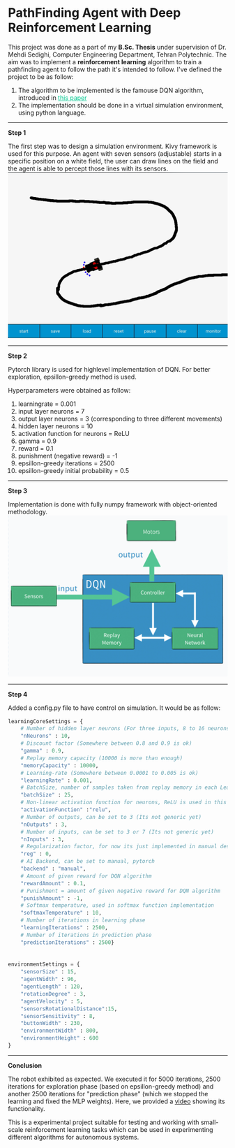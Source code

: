 # PathFinding Agent with Deep Reinforcement Learning
This project was done as a part of my **B.Sc. Thesis** under supervision of Dr. Mehdi Sedighi, Computer Engineering Department, Tehran Polytechnic.
The aim was to implement a **reinforcement learning** algorithm to train a pathfinding agent to follow the path it's intended to follow.
I've defined the project to be as follow:

1.  The algorithm to be implemented is the famouse DQN algorithm, introduced in <a href=https://www.cs.toronto.edu/~vmnih/docs/dqn.pdf  style="color:#00c890">this paper</a>
2.  The implementation should be done in a virtual simulation environment, using python language.
---
**<bold class="text-elite">Step 1</bold>**

The first step was to design a simulation environment. Kivy framework is used for this purpose. An agent with seven sensors (adjustable) starts in a specific position on a white field, the user can draw lines on the field and the agent is able to percept those lines with its sensors.
![Simulation Environment](img/featured.jpg "Simulation Environment")



---
**<bold class="text-elite">Step 2</bold>**

Pytorch library is used for highlevel implementation of DQN. For better exploration, epsillon-greedy method is used.

Hyperparameters were obtained as follow:

1. learningrate = 0.001
2. input layer neurons = 7
3. output layer neurons = 3 (corresponding to three different movements)
4. hidden layer neurons = 10
5. activation function for neurons = ReLU
6. gamma = 0.9
7. reward = 0.1
8. punishment (negative reward) = -1
9. epsillon-greedy iterations = 2500
10. epsillon-greedy initial probability = 0.5

---
**<bold class="text-elite">Step 3</bold>**

Implementation is done with fully numpy framework with object-oriented methodology.
![Block Diagram](img/img0.jpg "Block Diagram")


---

**<bold class="text-elite">Step 4</bold>**

Added a config.py file to have control on simulation. It would be as follow:

```python
learningCoreSettings = {
    # Number of hidden layer neurons (For three inputs, 8 to 16 neurons work like charm)
    "nNeurons" : 10,
    # Discount factor (Somewhere between 0.8 and 0.9 is ok)
    "gamma" : 0.9,
    # Replay memory capacity (10000 is more than enough)
    "memoryCapacity" : 10000,
    # Learning-rate (Somewhere between 0.0001 to 0.005 is ok) 
    "learningRate" : 0.001,
    # BatchSize, number of samples taken from replay memory in each Learning Iteration
    "batchSize" : 25,
    # Non-linear activation function for neurons, ReLU is used in this project but you may implement others 
    "activationFunction" :"relu",
    # Number of outputs, can be set to 3 (Its not generic yet)
    "nOutputs" : 3,
    # Number of inputs, can be set to 3 or 7 (Its not generic yet)
    "nInputs" : 3,
    # Regularization factor, for now its just implemented in manual design
    "reg" : 0,  
    # AI Backend, can be set to manual, pytorch
    "backend" : "manual",
    # Amount of given reward for DQN algorithm
    "rewardAmount" : 0.1,
    # Punishment = amount of given negative reward for DQN algorithm
    "punishAmount" : -1,
    # Softmax temperature, used in softmax function implementation
    "softmaxTemperature" : 10,
    # Number of iterations in learning phase
    "learningIterations" : 2500,
    # Number of iterations in prediction phase
    "predictionIterations" : 2500}


environmentSettings = {    
    "sensorSize" : 15,
    "agentWidth" : 96,
    "agentLength" : 120,
    "rotationDegree" : 3,
    "agentVelocity" : 5,
    "sensorsRotationalDistance":15,
    "sensorSensitivity" : 8,
    "buttonWidth" : 230,
    "environmentWidth" : 800,
    "environmentHeight" : 600
}

```


---
**<bold class="text-elite">Conclusion</bold>**


The robot exhibited as expected. We executed it for 5000 iterations, 2500 iterations for exploration phase (based on epsillon-greedy method) and another 2500 iterations for "prediction phase" (which we stopped the learning and fixed the MLP weights). Here, we provided a <a href="https://www.youtube.com/embed/Ro-5tXjEGlY">video</a> showing its functionality.

This is a experimental project suitable for testing and working with small-scale reinforcement learning tasks which can be used in experimenting different algorithms for autonomous systems. 
